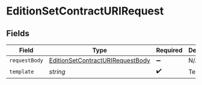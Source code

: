 # EditionSetContractURIRequest


## Fields

| Field                                                                                           | Type                                                                                            | Required                                                                                        | Description                                                                                     |
| ----------------------------------------------------------------------------------------------- | ----------------------------------------------------------------------------------------------- | ----------------------------------------------------------------------------------------------- | ----------------------------------------------------------------------------------------------- |
| `requestBody`                                                                                   | [EditionSetContractURIRequestBody](../../models/operations/editionsetcontracturirequestbody.md) | :heavy_minus_sign:                                                                              | N/A                                                                                             |
| `template`                                                                                      | *string*                                                                                        | :heavy_check_mark:                                                                              | Template id                                                                                     |